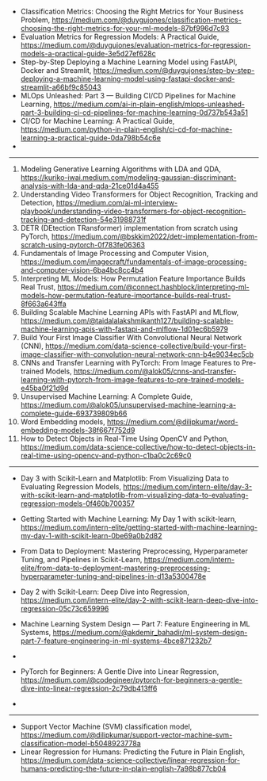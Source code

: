 

- Classification Metrics: Choosing the Right Metrics for Your Business Problem, https://medium.com/@duygujones/classification-metrics-choosing-the-right-metrics-for-your-ml-models-87bf996d7c93
- Evaluation Metrics for Regression Models: A Practical Guide, https://medium.com/@duygujones/evaluation-metrics-for-regression-models-a-practical-guide-3e5d27ef628c
- Step-by-Step Deploying a Machine Learning Model using FastAPI, Docker and Streamlit, https://medium.com/@duygujones/step-by-step-deploying-a-machine-learning-model-using-fastapi-docker-and-streamlit-a66bf9c85043
- MLOps Unleashed: Part 3 — Building CI/CD Pipelines for Machine Learning, https://medium.com/ai-in-plain-english/mlops-unleashed-part-3-building-ci-cd-pipelines-for-machine-learning-0d737b543a51
- CI/CD for Machine Learning: A Practical Guide, https://medium.com/python-in-plain-english/ci-cd-for-machine-learning-a-practical-guide-0da798b54c6e
-  




--------------------------------------------------------------------

1) Modeling Generative Learning Algorithms with LDA and QDA, https://kuriko-iwai.medium.com/modeling-gaussian-discriminant-analysis-with-lda-and-qda-21ce01d4a455
2) Understanding Video Transformers for Object Recognition, Tracking and Detection, https://medium.com/ai-ml-interview-playbook/understanding-video-transformers-for-object-recognition-tracking-and-detection-54e31988731f
3) DETR (DEtection TRansformer) implementation from scratch using PyTorch, https://medium.com/@bskkim2022/detr-implementation-from-scratch-using-pytorch-0f783fe06363
4) Fundamentals of Image Processing and Computer Vision, https://medium.com/imagecraft/fundamentals-of-image-processing-and-computer-vision-6ba4bc8cc4b4
5) Interpreting ML Models: How Permutation Feature Importance Builds Real Trust, https://medium.com/@connect.hashblock/interpreting-ml-models-how-permutation-feature-importance-builds-real-trust-8f663a643ffa
6) Building Scalable Machine Learning APIs with FastAPI and MLflow, https://medium.com/@taidalalakshmikanth127/building-scalable-machine-learning-apis-with-fastapi-and-mlflow-1d01ec6b5979
7) Build Your First Image Classifier With Convolutional Neural Network (CNN), https://medium.com/data-science-collective/build-your-first-image-classifier-with-convolution-neural-network-cnn-b4e9034ec5cb
8) CNNs and Transfer Learning with PyTorch: From Image Features to Pre-trained Models, https://medium.com/@alok05/cnns-and-transfer-learning-with-pytorch-from-image-features-to-pre-trained-models-e45ba0f21d9d
9) Unsupervised Machine Learning: A Complete Guide, https://medium.com/@alok05/unsupervised-machine-learning-a-complete-guide-693739809b66
10) Word Embedding models, https://medium.com/@dilipkumar/word-embedding-models-38f667f752d9
11) How to Detect Objects in Real-Time Using OpenCV and Python, https://medium.com/data-science-collective/how-to-detect-objects-in-real-time-using-opencv-and-python-c1ba0c2c69c0


-----------------------------------

- Day 3 with Scikit-Learn and Matplotlib: From Visualizing Data to Evaluating Regression Models, https://medium.com/intern-elite/day-3-with-scikit-learn-and-matplotlib-from-visualizing-data-to-evaluating-regression-models-0f460b700357
- Getting Started with Machine Learning: My Day 1 with scikit-learn, https://medium.com/intern-elite/getting-started-with-machine-learning-my-day-1-with-scikit-learn-0be69a0b2d82
- From Data to Deployment: Mastering Preprocessing, Hyperparameter Tuning, and Pipelines in Scikit-Learn, https://medium.com/intern-elite/from-data-to-deployment-mastering-preprocessing-hyperparameter-tuning-and-pipelines-in-d13a5300478e
- Day 2 with Scikit-Learn: Deep Dive into Regression, https://medium.com/intern-elite/day-2-with-scikit-learn-deep-dive-into-regression-05c73c659996
- Machine Learning System Design — Part 7: Feature Engineering in ML Systems, https://medium.com/@akdemir_bahadir/ml-system-design-part-7-feature-engineering-in-ml-systems-4bce871232b7
- 


- PyTorch for Beginners: A Gentle Dive into Linear Regression, https://medium.com/@codegineer/pytorch-for-beginners-a-gentle-dive-into-linear-regression-2c79db413ff6
- 


-----------------------------

- Support Vector Machine (SVM) classification model, https://medium.com/@dilipkumar/support-vector-machine-svm-classification-model-b5048923778a
- Linear Regression for Humans: Predicting the Future in Plain English, https://medium.com/data-science-collective/linear-regression-for-humans-predicting-the-future-in-plain-english-7a98b877cb04




